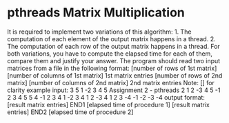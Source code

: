 # pthreads Matrix Multiplication
 It is required to implement two variations of this algorithm: 1. The computation of each element of the output matrix happens in a thread. 2. The computation of each row of the output matrix happens in a thread. For both variations, you have to compute the elapsed time for each of them, compare them and justify your answer. The program should read two input matrices from a file in the following format: [number of rows of 1st matrix] [number of columns of 1st matrix] 1st matrix entries [number of rows of 2nd matrix] [number of columns of 2nd matrix] 2nd matrix entries Note: [] for clarity example input: 3 5 1 -2 3 4 5 Assignment 2 - pthreads 2 1 2 -3 4 5 -1 2 3 4 5 5 4 -1 2 3 4 1 -2 3 4 1 2 -3 4 1 2 3 -4 -1 -2 -3 -4 output format: [result matrix entries] END1 [elapsed time of procedure 1] [result matrix entries] END2 [elapsed time of procedure 2]
